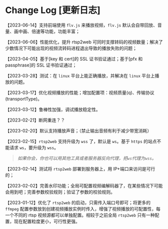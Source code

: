 # Change Log [更新日志]

【2023-06-14】支持前端使用 `flv.js` 来播放视频，`flv.js` 默认会自带回放、音量、画中画、倍速等功能，功能丰富；

【2023-06-06】性能优化，提升 rtsp2web 可同时支撑转码的视频数量；解决了少数情况下可能出现的视频流转码进程退出导致的播放失败的问题；

【2023-04-05】基于[key 和 cert]的 SSL 证书验证通过；基于[pfx 和 passphrase]的 SSL 证书验证通过；

【2023-03-28】测试：在 `linux` 平台上能正确播放，并解决在 `linux` 平台上播放的问题。

【2023-03-17】优化视频播放的性能；增加配置项：视频质量(q)、传输协议(transportType)。

【2023-03-12】鲁棒性加强，调试播放稳定性。

【2023-02-21】断网重连？？

【2023-02-20】默认支持播放声音；（禁止输出音频有利于减少带宽消耗）

【2023-02-15】`rtsp2web` 支持升级为 `wss` 了，默认是 `ws`。基于 `https` 的站点不能请求 `ws`，要升级为 `wss`。

> _如果你会，你也可以用其他工具或者服务器反向代理，把`ws`代理为`wss`。_

【2023-02-14】测试将 `rtsp2web` 部署到服务器上，用 IP+端口来访问是可行的；

【2023-02-02】完善水印功能；全局可配置视频编解码器了，在某些情况下可能会用到吧；完善参数校验规则；验证了参数的校验规则。

【2023-01-12】优化了 `rtsp2web` 的启动，只需传入端口号即可；将更多的 `ffmpeg` 配置参数放到创建视频播放实例时传入，增强了视频播放的可配置性，每一个不同的 rtsp 视频源都可以单独配置。相较于之前全局 `rtsp2web` 只有一种配置，现在配置粒度更小，可行性更强。
